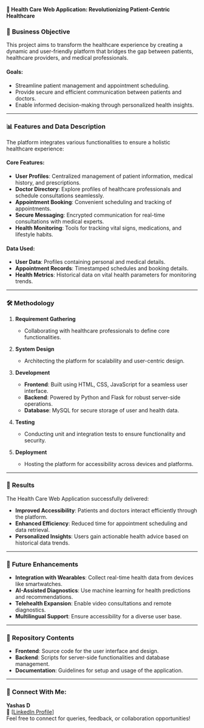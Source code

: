 **🌟 Health Care Web Application: Revolutionizing Patient-Centric Healthcare**  

### 🎯 **Business Objective**  
This project aims to transform the healthcare experience by creating a dynamic and user-friendly platform that bridges the gap between patients, healthcare providers, and medical professionals.  

#### **Goals:**  
- Streamline patient management and appointment scheduling.  
- Provide secure and efficient communication between patients and doctors.  
- Enable informed decision-making through personalized health insights.  

---

### 📊 **Features and Data Description**  
The platform integrates various functionalities to ensure a holistic healthcare experience:  

#### **Core Features:**  
- **User Profiles**: Centralized management of patient information, medical history, and prescriptions.  
- **Doctor Directory**: Explore profiles of healthcare professionals and schedule consultations seamlessly.  
- **Appointment Booking**: Convenient scheduling and tracking of appointments.  
- **Secure Messaging**: Encrypted communication for real-time consultations with medical experts.  
- **Health Monitoring**: Tools for tracking vital signs, medications, and lifestyle habits.  

#### **Data Used:**  
- **User Data**: Profiles containing personal and medical details.  
- **Appointment Records**: Timestamped schedules and booking details.  
- **Health Metrics**: Historical data on vital health parameters for monitoring trends.  

---

### 🛠 **Methodology**  

1. **Requirement Gathering**  
   - Collaborating with healthcare professionals to define core functionalities.  

2. **System Design**  
   - Architecting the platform for scalability and user-centric design.  

3. **Development**  
   - **Frontend**: Built using HTML, CSS, JavaScript for a seamless user interface.  
   - **Backend**: Powered by Python and Flask for robust server-side operations.  
   - **Database**: MySQL for secure storage of user and health data.  

4. **Testing**  
   - Conducting unit and integration tests to ensure functionality and security.  

5. **Deployment**  
   - Hosting the platform for accessibility across devices and platforms.  

---

### 🚀 **Results**  
The Health Care Web Application successfully delivered:  

- **Improved Accessibility**: Patients and doctors interact efficiently through the platform.  
- **Enhanced Efficiency**: Reduced time for appointment scheduling and data retrieval.  
- **Personalized Insights**: Users gain actionable health advice based on historical data trends.  

---

### 🔮 **Future Enhancements**  
- **Integration with Wearables**: Collect real-time health data from devices like smartwatches.  
- **AI-Assisted Diagnostics**: Use machine learning for health predictions and recommendations.  
- **Telehealth Expansion**: Enable video consultations and remote diagnostics.  
- **Multilingual Support**: Ensure accessibility for a diverse user base.  

---

### 📂 **Repository Contents**  
- **Frontend**: Source code for the user interface and design.  
- **Backend**: Scripts for server-side functionalities and database management.  
- **Documentation**: Guidelines for setup and usage of the application.  

---

### 👥 **Connect With Me:**  
**Yashas D**  
🔗 [[LinkedIn Profile](https://www.linkedin.com/in/yashasd2004/)]  
Feel free to connect for queries, feedback, or collaboration opportunities!  
